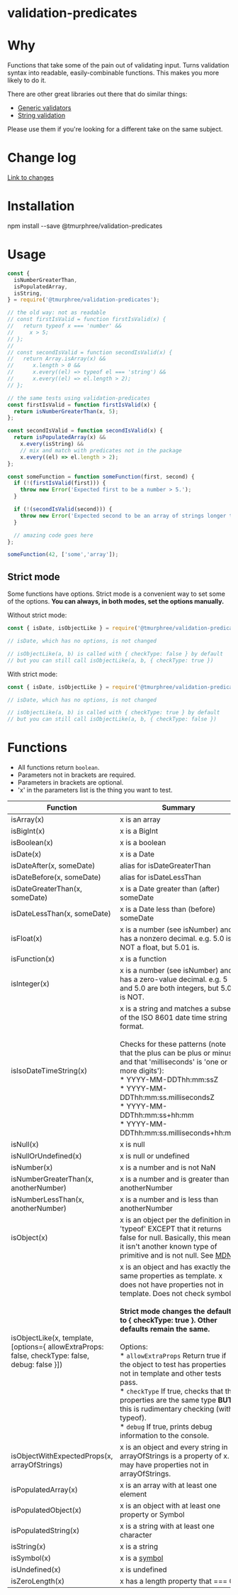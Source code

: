 # validation-predicates

# Why
Functions that take some of the pain out of validating input.  Turns validation syntax into readable, easily-combinable functions.  This makes you more likely to do it.  

There are other great libraries out there that do similar things:
* [Generic validators](https://www.npmjs.com/package/validation-utils)    
* [String validation](https://github.com/validatorjs/validator.js)  
 
Please use them if you're looking for a different take on the same subject.  

# Change log  
[Link to changes](https://github.com/tmurphree/validation-predicates/blob/master/CHANGELOG.md)  

# Installation

npm install --save @tmurphree/validation-predicates  

# Usage  

``` js
const { 
  isNumberGreaterThan,
  isPopulatedArray,
  isString,  
} = require('@tmurphree/validation-predicates');

// the old way: not as readable
// const firstIsValid = function firstIsValid(x) {
//   return typeof x === 'number' &&
//     x > 5;
// };
//
// const secondIsValid = function secondIsValid(x) {
//   return Array.isArray(x) &&
//      x.length > 0 &&
//      x.every((el) => typeof el === 'string') &&
//      x.every((el) => el.length > 2);
// };

// the same tests using validation-predicates 
const firstIsValid = function firstIsValid(x) {
  return isNumberGreaterThan(x, 5);
};

const secondIsValid = function secondIsValid(x) {
  return isPopulatedArray(x) &&
    x.every(isString) &&
    // mix and match with predicates not in the package
    x.every((el) => el.length > 2);
};

const someFunction = function someFunction(first, second) {
  if (!(firstIsValid(first))) {
    throw new Error('Expected first to be a number > 5.');
  }

  if (!(secondIsValid(second))) {
    throw new Error('Expected second to be an array of strings longer than 2 characters.');
  }

  // amazing code goes here
};

someFunction(42, ['some','array']);
```

## Strict mode  
Some functions have options.  Strict mode is a convenient way to set some of the options.  **You can always, in both modes, set the options manually.**

Without strict mode:  
``` js
const { isDate, isObjectLike } = require('@tmurphree/validation-predicates');

// isDate, which has no options, is not changed

// isObjectLike(a, b) is called with { checkType: false } by default
// but you can still call isObjectLike(a, b, { checkType: true })
```

With strict mode:  
``` js
const { isDate, isObjectLike } = require('@tmurphree/validation-predicates').strict;

// isDate, which has no options, is not changed

// isObjectLike(a, b) is called with { checkType: true } by default
// but you can still call isObjectLike(a, b, { checkType: false })
```


# Functions  
* All functions return `boolean`.  
* Parameters not in brackets are required.  
* Parameters in brackets are optional.  
* 'x' in the parameters list is the thing you want to test.  

|Function|Summary|  
|---|---|  
|isArray(x)|x is an array|  
|isBigInt(x)|x is a BigInt|  
|isBoolean(x)|x is a boolean|  
|isDate(x)|x is a Date|  
|isDateAfter(x, someDate)|alias for isDateGreaterThan|  
|isDateBefore(x, someDate)|alias for isDateLessThan|  
|isDateGreaterThan(x, someDate)|x is a Date greater than (after) someDate|  
|isDateLessThan(x, someDate)|x is a Date less than (before) someDate|  
|isFloat(x)|x is a number (see isNumber) and has a nonzero decimal. e.g. 5.0 is NOT a float, but 5.01 is.|  
|isFunction(x)|x is a function|  
|isInteger(x)|x is a number (see isNumber) and has a zero-value decimal. e.g. 5 and 5.0 are both integers, but 5.01 is NOT.|  
|isIsoDateTimeString(x)|x is a string and matches a subset of the ISO 8601 date time string format.<br><br>Checks for these patterns (note that the plus can be plus or minus and that 'milliseconds' is 'one or more digits'):<br>* YYYY-MM-DDThh:mm:ssZ<br>* YYYY-MM-DDThh:mm:ss.millisecondsZ<br>* YYYY-MM-DDThh:mm:ss+hh:mm<br>* YYYY-MM-DDThh:mm:ss.milliseconds+hh:mm|    
|isNull(x)|x is null|  
|isNullOrUndefined(x)|x is null or undefined|  
|isNumber(x)|x is a number and is not NaN|  
|isNumberGreaterThan(x, anotherNumber)|x is a number and is greater than anotherNumber|  
|isNumberLessThan(x, anotherNumber)|x is a number and is less than anotherNumber|  
|isObject(x)|x is an object per the definition in 'typeof' EXCEPT that it returns false for null.  Basically, this means it isn't another known type of primitive and is not null.  See [MDN](https://developer.mozilla.org/en-US/docs/Web/JavaScript/Reference/Operators/typeof).|  
|isObjectLike(x, template, [options={ allowExtraProps: false, checkType: false, debug: false }])|x is an object and has exactly the same properties as template.  x does not have properties not in template.  Does not check symbols.<br><br>**Strict mode changes the default to { checkType: true }.  Other defaults remain the same.**<br><br>Options: <br> * `allowExtraProps` Return true if the object to test has properties not in template and other tests pass.<br>* `checkType`  If true, checks that the properties are the same type **BUT** this is rudimentary checking (with typeof).<br> * `debug` If true, prints debug information to the console.|  
|isObjectWithExpectedProps(x, arrayOfStrings)|x is an object and every string in arrayOfStrings is a property of x.  x may have properties not in arrayOfStrings.|  
|isPopulatedArray(x)|x is an array with at least one element|  
|isPopulatedObject(x)|x is an object with at least one property or Symbol|
|isPopulatedString(x)|x is a string with at least one character|  
|isString(x)|x is a string|  
|isSymbol(x)|x is a [symbol](https://developer.mozilla.org/en-US/docs/Web/JavaScript/Reference/Global_Objects/Symbol)|  
|isUndefined(x)|x is undefined|  
|isZeroLength(x)|x has a length property that === 0|  
